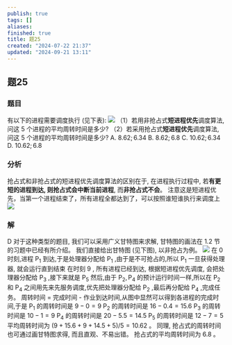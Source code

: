 ```yaml
---
publish: true
tags: []
aliases: 
finished: true
title: 题25
created: "2024-07-22 21:37"
updated: "2024-09-21 13:11"
---
```

## 题25
### 题目
有以下的进程需要调度执行 (见下表):
![](https://img.hwenyi.live/202409171827498.webp)
（1）若用非抢占式**短进程优先**调度算法, 问这 5 个进程的平均周转时间是多少?
（2）若采用抢占式**短进程优先**调度算法, 问这 5 个进程的平均周转时间是多少? 
A. ${8.62};{6.34}$ 
B. ${8.62};{6.8}$ 
C. ${10.62};{6.34}$ 
D. ${10.62};{6.8}$
### 分析
抢占式和非抢占式的短进程优先调度算法的区别在于, 在进程执行过程中, 若**有更短的进程到达, 则抢占式会中断当前进程**, 而**非抢占式不会**。
注意这是短进程优先，当第一个进程结束了，所有进程全都达到了，可以按照谁短谁执行来调度上
![](https://img.hwenyi.live/202409171911902.webp)
### 解
D
对于这种类型的题目, 我们可以采用广义甘特图来求解, 甘特图的画法在 1.2 节的习题中已经有所介绍。
我们直接给出甘特图 (见下图), 以非抢占为例。
![](https://img.hwenyi.live/202407291547007.webp)
在 0 时刻,进程 ${\mathrm{P}}_{1}$ 到达,于是处理器分配给 ${\mathrm{P}}_{1}$ ,由于是不可抢占的,所以 ${\mathrm{P}}_{1}$ 一旦获得处理器, 就会运行直到结束
在时刻 9 , 所有进程已经到达, 根据短进程优先调度, 会把处理器分配给 ${\mathrm{P}}_{3}$ ,接下来就是 ${\mathrm{P}}_{5}$ 
然后,由于 ${\mathrm{P}}_{2},{\mathrm{P}}_{4}$ 的预计运行时间一样,所以在 ${\mathrm{P}}_{2}$ 和 ${\mathrm{P}}_{4}$ 之间用先来先服务调度,优先把处理器分配给 ${\mathrm{P}}_{2}$ ,最后再分配给 ${\mathrm{P}}_{4}$ ,完成任务。
周转时间 $=$ 完成时间 - 作业到达时间,从图中显然可以得到各进程的完成时间,于是 ${\mathrm{P}}_{1}$ 的周转时间是 $9 - 0 = 9$
${\mathrm{P}}_{2}$ 的周转时间是 ${16} - {0.4} = {15.6}$
${\mathrm{P}}_{3}$ 的周转时间是 ${10} - 1 = 9$
${\mathrm{P}}_{4}$ 的周转时间是 ${20} - {5.5} = {14.5}$
${\mathrm{P}}_{5}$ 的周转时间是 ${12} - 7 = 5$ 
平均周转时间为 $( {9 + {15.6} + 9 + {14.5} + 5}) /5 = {10.62}$ 。
同理, 抢占式的周转时间也可通过画甘特图求得, 而且直观、不易出错。
抢占式的平均周转时间为 6.8 。
